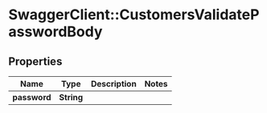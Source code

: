 # SwaggerClient::CustomersValidatePasswordBody

## Properties
Name | Type | Description | Notes
------------ | ------------- | ------------- | -------------
**password** | **String** |  | 

